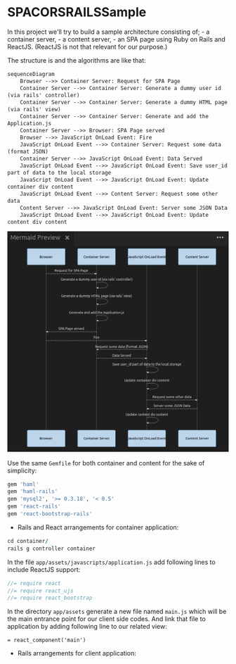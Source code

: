 # SPACORSRAILSSample

In this project we'll try to build a  sample architecture consisting of;
	- a container server,
	- a content server,
	- an SPA page
using Ruby on Rails and ReactJS. (ReactJS is not that relevant for our purpose.)

The structure is and the algorithms are like that:

```mermaid
sequenceDiagram
	Browser -->> Container Server: Request for SPA Page
	Container Server -->> Container Server: Generate a dummy user id (via rails' controller)
	Container Server -->> Container Server: Generate a dummy HTML page (via rails' view)
	Container Server -->> Container Server: Generate and add the Application.js  
	Container Server -->> Browser: SPA Page served
	Browser -->> JavaScript OnLoad Event: Fire
	JavaScript OnLoad Event -->> Container Server: Request some data (format JSON)
	Container Server -->> JavaScript OnLoad Event: Data Served
	JavaScript OnLoad Event -->> JavaScript OnLoad Event: Save user_id part of data to the local storage
	JavaScript OnLoad Event -->> JavaScript OnLoad Event: Update container div content
	JavaScript OnLoad Event -->> Content Server: Request some other data
	Content Server -->> JavaScript OnLoad Event: Server some JSON Data
	JavaScript OnLoad Event -->> JavaScript OnLoad Event: Update content div content
```
![alt tag](readme_images/SequenceDiagram.jpg)


Use the same ```Gemfile``` for both container and content for the sake of simplicity:
```Ruby
gem 'haml'
gem 'haml-rails'
gem 'mysql2', '>= 0.3.18', '< 0.5'
gem 'react-rails'
gem 'react-bootstrap-rails'
```

- Rails and React arrangements for container application:
```Ruby
cd container/
rails g controller container
```

In the file ```app/assets/javascripts/application.js``` add following lines to include ReactJS support:
```JavaScript
//= require react
//= require react_ujs
//= require react_bootstrap
```
In the directory ```app/assets``` generate a new file named ```main.js``` which will be the main entrance point for our client side codes. And link that file to application by adding following line to our related view:

```haml
= react_component('main')
```

- Rails arrangements for client application:
